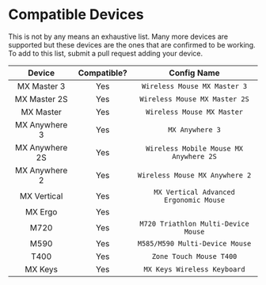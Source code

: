 # Compatible Devices

This is not by any means an exhaustive list. Many more devices are supported but these devices are the ones that are confirmed to be working. To add to this list, submit a pull request adding your device.

|     Device     | Compatible? |              Config Name               |
| :------------: | :---------: | :------------------------------------: |
|  MX Master 3   |     Yes     |      `Wireless Mouse MX Master 3`      |
|  MX Master 2S  |     Yes     |     `Wireless Mouse MX Master 2S`      |
|   MX Master    |     Yes     |       `Wireless Mouse MX Master`       |
| MX Anywhere 3  |     Yes     |            `MX Anywhere 3`             |
| MX Anywhere 2S |     Yes     | `Wireless Mobile Mouse MX Anywhere 2S` |
| MX Anywhere 2  |     Yes     |     `Wireless Mouse MX Anywhere 2`     |
|  MX Vertical   |     Yes     | `MX Vertical Advanced Ergonomic Mouse` |
|    MX Ergo     |     Yes     |                                        |
|      M720      |     Yes     |  `M720 Triathlon Multi-Device Mouse`   |
|      M590      |     Yes     |     `M585/M590 Multi-Device Mouse`     |
|      T400      |     Yes     |        `Zone Touch Mouse T400`         |
|    MX Keys     |     Yes     |      `MX Keys Wireless Keyboard`       |
